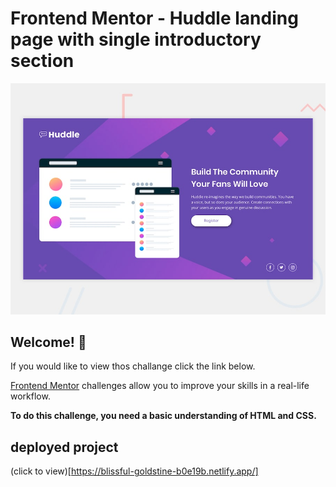 # Frontend Mentor - Huddle landing page with single introductory section

![Design preview for the Huddle landing page with single introductory section](./design/desktop-preview.jpg)

## Welcome! 👋

If you would like to view thos challange click the link below.

[Frontend Mentor](https://www.frontendmentor.io) challenges allow you to improve your skills in a real-life workflow.

**To do this challenge, you need a basic understanding of HTML and CSS.**

## deployed  project
(click to view)[https://blissful-goldstine-b0e19b.netlify.app/]
